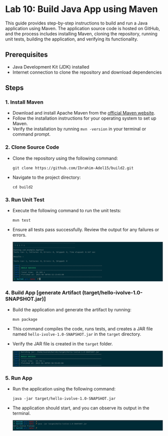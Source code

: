 # Lab 10: Build Java App using Maven

This guide provides step-by-step instructions to build and run a Java application using Maven. The application source code is hosted on GitHub, and the process includes installing Maven, cloning the repository, running unit tests, building the application, and verifying its functionality.

## Prerequisites
- Java Development Kit (JDK) installed
- Internet connection to clone the repository and download dependencies

## Steps

### 1. Install Maven
- Download and install Apache Maven from the [official Maven website](https://maven.apache.org/download.cgi).
- Follow the installation instructions for your operating system to set up Maven.
- Verify the installation by running `mvn -version` in your terminal or command prompt.

### 2. Clone Source Code
- Clone the repository using the following command:
  ```
  git clone https://github.com/Ibrahim-Adel15/build2.git
  ```
- Navigate to the project directory:
  ```
  cd build2
  ```

### 3. Run Unit Test
- Execute the following command to run the unit tests:
  ```
  mvn test
  ```
- Ensure all tests pass successfully. Review the output for any failures or errors.
  
  ![alt text](Images/mvn_test.png)

### 4. Build App [generate Artifact (target/hello-ivolve-1.0-SNAPSHOT.jar)]
- Build the application and generate the artifact by running:
  ```
  mvn package
  ```
- This command compiles the code, runs tests, and creates a JAR file named `hello-ivolve-1.0-SNAPSHOT.jar` in the `target` directory.
- Verify the JAR file is created in the `target` folder.
  
  ![alt text](Images/mvn_build1.png)


### 5. Run App
- Run the application using the following command:
  ```
  java -jar target/hello-ivolve-1.0-SNAPSHOT.jar
  ```


- The application should start, and you can observe its output in the terminal.
  
  ![alt text](Images/mvn_result1.png)


